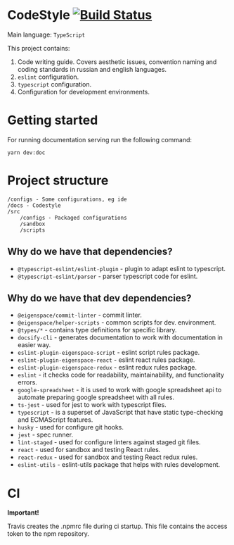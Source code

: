 # CodeStyle [![Build Status](https://travis-ci.com/eigen-space/codestyle.svg?branch=master)](https://travis-ci.com/eigen-space/codestyle)

Main language: `TypeScript`

This project contains:
1. Code writing guide. Covers aesthetic issues, convention naming and coding standards in
russian and english languages.
2. `eslint` configuration.
3. `typescript` configuration.
4. Configuration for development environments.

# Getting started

For running documentation serving run the following command:
```
yarn dev:doc
```

# Project structure

```
/configs - Some configurations, eg ide
/docs - Codestyle
/src
    /configs - Packaged configurations
    /sandbox
    /scripts
```   

## Why do we have that dependencies?

* `@typescript-eslint/eslint-plugin` - plugin to adapt eslint to typescript.
* `@typescript-eslint/parser` - parser typescript code for eslint.

## Why do we have that dev dependencies?

* `@eigenspace/commit-linter` - commit linter.
* `@eigenspace/helper-scripts` - common scripts for dev. environment.
* `@types/*` - contains type definitions for specific library.
* `docsify-cli` - generates documentation to work with documentation in easier way.
* `eslint-plugin-eigenspace-script` - eslint script rules package.
* `eslint-plugin-eigenspace-react` - eslint react rules package.
* `eslint-plugin-eigenspace-redux` - eslint redux rules package.
* `eslint` - it checks code for readability, maintainability, and functionality errors.
* `google-spreadsheet` - it is used to work with google spreadsheet api to automate preparing google spreadsheet with all rules.
* `ts-jest` - used for jest to work with typescript files.
* `typescript` - is a superset of JavaScript that have static type-checking and ECMAScript features.
* `husky` - used for configure git hooks.
* `jest` - spec runner.
* `lint-staged` - used for configure linters against staged git files.
* `react` - used for sandbox and testing React rules.
* `react-redux` - used for sandbox and testing React redux rules.
* `eslint-utils` - eslint-utils package that helps with rules development.

# CI

**Important!**

Travis creates the .npmrc file during ci startup. This file contains the access token to the npm repository.
